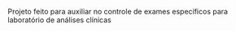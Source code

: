 Projeto feito para auxiliar no controle de exames específicos para laboratório de análises clínicas
